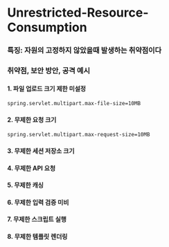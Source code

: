 # Unrestricted-Resource-Consumption
### 특징: 자원의 고정하지 않았을때 발생하는 취약점이다
### 취약점, 보안 방안, 공격 예시
#### 1. 파일 업로드 크기 제한 미설정  
```
spring.servlet.multipart.max-file-size=10MB 
```
#### 2. 무제한 요청 크기  
```
spring.servlet.multipart.max-request-size=10MB  
```
#### 3. 무제한 세션 저장소 크기
#### 4. 무제한 API 요청
#### 5. 무제한 캐싱  
#### 6. 무제한 입력 검증 미비  
#### 7. 무제한 스크립트 실행  
#### 8. 무제한 템플릿 렌더링  

